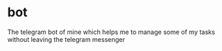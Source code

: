 # bot

The telegram bot of mine which helps me to manage some of my tasks without
leaving the telegram messenger
